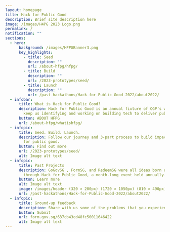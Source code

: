 ```yaml
---
layout: homepage
title: Hack for Public Good
description: Brief site description here
image: /images/H4PG 2023 Logo.png
permalink: /
notification: ""
sections:
  - hero:
      background: /images/HFPGBanner3.png
      key_highlights:
        - title: Seed
          description: ""
          url: /about-hfpg/hfpg/
        - title: Build
          description: ""
          url: /2023-prototypes/seed/
        - title: Launch
          description: ""
          url: /past-hackathons/Hack-for-Public-Good-2022/about2022/
  - infobar:
      title: What is Hack for Public Good?
      description: Hack for Public Good is an annual fixture of OGP’s way of work to
        keep us identifying and working on building tech to deliver public good.
      button: ABOUT HFPG
      url: /about-hfpg/whatishfpg/
  - infopic:
      title: Seed. Build. Launch.
      description: Follow our journey and 3-part process to build impactful products
        for public good.
      button: Find out more
      url: /2023-prototypes/seed/
      alt: Image alt text
  - infopic:
      title: Past Projects
      description: GoGovSG , FormSG, and RedeemSG were all ideas born and developed
        through Hack for Public Good, a month-long event held annually.
      button: Learn more
      alt: Image alt text
      image: /images/header (320 × 200px) (1720 × 1050px) (810 × 490px).gif
      url: /past-hackathons/Hack-for-Public-Good-2022/about2022/
  - infopic:
      title: Ground-up feedback
      description: Share with us some of the problems that you experience in Singapore.
      button: Submit
      url: form.gov.sg/637cb43cd48fc50011646422
      alt: Image alt text
---
```

